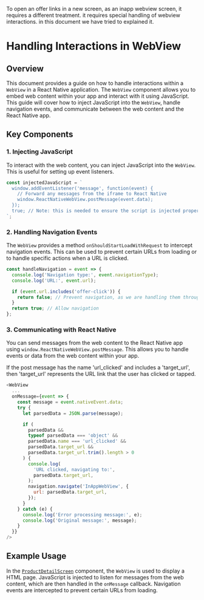 To open an offer links in a new screen, as an inapp webview screen, it requires a different treatment. it requires special handling of webview interactions. in this document we have tried to explained it.

# Handling Interactions in WebView

## Overview

This document provides a guide on how to handle interactions within a `WebView` in a React Native application. The `WebView` component allows you to embed web content within your app and interact with it using JavaScript. This guide will cover how to inject JavaScript into the `WebView`, handle navigation events, and communicate between the web content and the React Native app.

## Key Components

### 1. Injecting JavaScript

To interact with the web content, you can inject JavaScript into the `WebView`. This is useful for setting up event listeners.

```javascript
const injectedJavaScript = `
  window.addEventListener('message', function(event) {
    // Forward any messages from the iframe to React Native
    window.ReactNativeWebView.postMessage(event.data);
  });
  true; // Note: this is needed to ensure the script is injected properly
`;
```

### 2. Handling Navigation Events

The `WebView` provides a method `onShouldStartLoadWithRequest` to intercept navigation events. This can be used to prevent certain URLs from loading or to handle specific actions when a URL is clicked.

```javascript
const handleNavigation = event => {
  console.log('Navigation type:', event.navigationType);
  console.log('URL:', event.url);

  if (event.url.includes('offer-click')) {
    return false; // Prevent navigation, as we are handling them through 'onMessage'
  }
  return true; // Allow navigation
};
```

### 3. Communicating with React Native

You can send messages from the web content to the React Native app using `window.ReactNativeWebView.postMessage`. This allows you to handle events or data from the web content within your app.

If the post message has the name 'url_clicked' and includes a 'target_url', then 'target_url' represents the URL link that the user has clicked or tapped.

```javascript
<WebView
  ...
  onMessage={event => {
    const message = event.nativeEvent.data;
    try {
      let parsedData = JSON.parse(message);

      if (
        parsedData &&
        typeof parsedData === 'object' &&
        parsedData.name === 'url_clicked' &&
        parsedData.target_url &&
        parsedData.target_url.trim().length > 0
      ) {
        console.log(
          'URL clicked, navigating to:',
          parsedData.target_url,
        );
        navigation.navigate('InAppWebView', {
          url: parsedData.target_url,
        });
      }
    } catch (e) {
      console.log('Error processing message:', e);
      console.log('Original message:', message);
    }
  }}
/>
```

## Example Usage

In the [`ProductDetailScreen`](src/screens/product_detail_screen.js) component, the `WebView` is used to display a HTML page. JavaScript is injected to listen for messages from the web content, which are then handled in the `onMessage` callback. Navigation events are intercepted to prevent certain URLs from loading.
